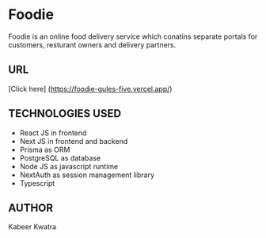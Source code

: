 # Foodie

Foodie is an online food delivery service which conatins separate portals for customers, resturant owners and delivery partners. 

## URL

[Click here] (https://foodie-gules-five.vercel.app/)

## TECHNOLOGIES USED

* React JS in frontend
* Next JS in frontend and backend
* Prisma as ORM
* PostgreSQL as database
* Node JS as javascript runtime
* NextAuth as session management library
* Typescript



## AUTHOR

Kabeer Kwatra